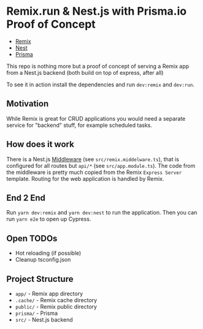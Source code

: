 # Remix.run & Nest.js with Prisma.io Proof of Concept

- [Remix](https://remix.run)
- [Nest](https://nestjs.com)
- [Prisma](https://www.prisma.io)

This repo is nothing more but a proof of concept of serving a Remix app from a Nest.js backend (both build on top of
express, after all)

To see it in action install the dependencies and run `dev:remix` and `dev:run`.

## Motivation

While Remix is great for CRUD applications you would need a separate service for "backend" stuff, for example scheduled
tasks.

## How does it work

There is a Nest.js [Middleware](https://docs.nestjs.com/middleware) (see `src/remix.middelware.ts`), that is configured
for all routes but `api/*` (see `src/app.module.ts`). The code from the middleware is pretty much copied from the
Remix `Express Server` template. Routing for the web application is handled by Remix.

## End 2 End

Run `yarn dev:remix` and `yarn dev:nest` to run the application. Then you can run `yarn e2e` to open up Cypress.

## Open TODOs

- Hot reloading (if possible)
- Cleanup tsconfig.json

## Project Structure

- `app/` - Remix app directory
- `.cache/` - Remix cache directory
- `public/` - Remix public directory
- `prisma/` - Prisma
- `src/` - Nest.js backend
